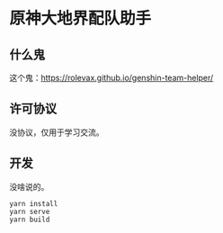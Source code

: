 # 原神大地界配队助手

## 什么鬼

这个鬼：https://rolevax.github.io/genshin-team-helper/

## 许可协议

没协议，仅用于学习交流。

## 开发

没啥说的。

```
yarn install
yarn serve
yarn build
```
